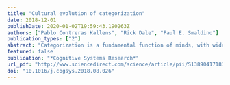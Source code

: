 ```yaml
---
title: "Cultural evolution of categorization"
date: 2018-12-01
publishDate: 2020-01-02T19:59:43.190263Z
authors: ["Pablo Contreras Kallens", "Rick Dale", "Paul E. Smaldino"]
publication_types: ["2"]
abstract: "Categorization is a fundamental function of minds, with wide ranging implications for the rest of the cognitive system. In humans, categories are shared and communicated between minds, thus requiring explanations at the population level. In this paper, we discuss the current state of research on the cultural evolution of categorization. We begin by delineating key properties of categories in need of evolutionary explanation. We then review computational modeling and laboratory studies of category evolution, including their major insights and limitations. Finally, we discuss remaining challenges for understanding the cultural evolution of categorization."
featured: false
publication: "*Cognitive Systems Research*"
url_pdf: "http://www.sciencedirect.com/science/article/pii/S1389041718301049"
doi: "10.1016/j.cogsys.2018.08.026"
---
```



